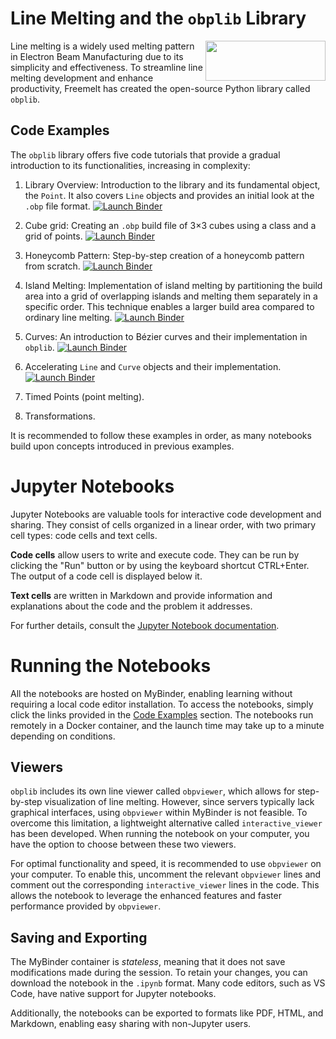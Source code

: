 # Line Melting and the `obplib` Library
<img align="right" width="192" height="64" src="https://freemelt.com/app/uploads/freemeltLogo-1.png">

Line melting is a widely used melting pattern in Electron Beam Manufacturing due to its simplicity and effectiveness. To streamline line melting development and enhance productivity, Freemelt has created the open-source Python library called `obplib`.

## Code Examples

The `obplib` library offers five code tutorials that provide a gradual introduction to its functionalities, increasing in complexity:

1. Library Overview: Introduction to the library and its fundamental object, the `Point`. It also covers `Line` objects and provides an initial look at the `.obp` file format. [![Launch Binder](https://mybinder.org/badge_logo.svg)](https://mybinder.org/v2/gh/olofficial/hex-test/main?labpath=introduction.ipynb)

2. Cube grid: Creating an `.obp` build file of 3$`\times`$3 cubes using a class and a grid of points. [![Launch Binder](https://mybinder.org/badge_logo.svg)](https://mybinder.org/v2/gh/olofficial/hex-test/main?labpath=cubes.ipynb)

3. Honeycomb Pattern: Step-by-step creation of a honeycomb pattern from scratch. [![Launch Binder](https://mybinder.org/badge_logo.svg)](https://mybinder.org/v2/gh/olofficial/hex-test/main?labpath=honeycomb.ipynb)

4. Island Melting: Implementation of island melting by partitioning the build area into a grid of overlapping islands and melting them separately in a specific order. This technique enables a larger build area compared to ordinary line melting. [![Launch Binder](https://mybinder.org/badge_logo.svg)](https://mybinder.org/v2/gh/olofficial/hex-test/main?labpath=islands.ipynb)

5. Curves: An introduction to Bézier curves and their implementation in `obplib`. [![Launch Binder](https://mybinder.org/badge_logo.svg)](https://mybinder.org/v2/gh/olofficial/hex-test/main?labpath=curves.ipynb)

6. Accelerating `Line` and `Curve` objects and their implementation. [![Launch Binder](https://mybinder.org/badge_logo.svg)](https://mybinder.org/v2/gh/olofficial/hex-test/main?labpath=acceleration.ipynb)

7. Timed Points (point melting).

8. Transformations. 

It is recommended to follow these examples in order, as many notebooks build upon concepts introduced in previous examples.

# Jupyter Notebooks

Jupyter Notebooks are valuable tools for interactive code development and sharing. They consist of cells organized in a linear order, with two primary cell types: code cells and text cells.

**Code cells** allow users to write and execute code. They can be run by clicking the "Run" button or by using the keyboard shortcut CTRL+Enter. The output of a code cell is displayed below it.

**Text cells** are written in Markdown and provide information and explanations about the code and the problem it addresses.

For further details, consult the [Jupyter Notebook documentation](https://jupyter-notebook.readthedocs.io/).

# Running the Notebooks

All the notebooks are hosted on MyBinder, enabling learning without requiring a local code editor installation. To access the notebooks, simply click the links provided in the [Code Examples](#code-examples) section. The notebooks run remotely in a Docker container, and the launch time may take up to a minute depending on conditions.

## Viewers

`obplib` includes its own line viewer called `obpviewer`, which allows for step-by-step visualization of line melting. However, since servers typically lack graphical interfaces, using `obpviewer` within MyBinder is not feasible. To overcome this limitation, a lightweight alternative called `interactive_viewer` has been developed. When running the notebook on your computer, you have the option to choose between these two viewers.

For optimal functionality and speed, it is recommended to use `obpviewer` on your computer. To enable this, uncomment the relevant `obpviewer` lines and comment out the corresponding `interactive_viewer` lines in the code. This allows the notebook to leverage the enhanced features and faster performance provided by `obpviewer`.

## Saving and Exporting

The MyBinder container is *stateless*, meaning that it does not save modifications made during the session. To retain your changes, you can download the notebook in the `.ipynb` format. Many code editors, such as VS Code, have native support for Jupyter notebooks.

Additionally, the notebooks can be exported to formats like PDF, HTML, and Markdown, enabling easy sharing with non-Jupyter users.
